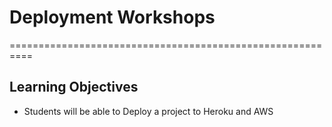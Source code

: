 # Deployment Workshops
==========================================================

## Learning Objectives
* Students will be able to Deploy a project to Heroku and AWS

